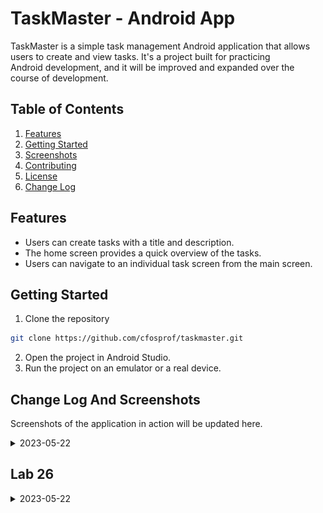 # TaskMaster - Android App

TaskMaster is a simple task management Android application that allows  
users to create and view tasks. It's a project built for practicing  
Android development, and it will be improved and expanded over the  
course of development.

## Table of Contents

1. [Features](#features)
2. [Getting Started](#getting-started)
3. [Screenshots](#screenshots)
4. [Contributing](#contributing)
5. [License](#license)
6. [Change Log](#change-log)

## Features

- Users can create tasks with a title and description.
- The home screen provides a quick overview of the tasks.
- Users can navigate to an individual task screen from the main screen.

## Getting Started

1. Clone the repository

```zsh
git clone https://github.com/cfosprof/taskmaster.git  
```

2. Open the project in Android Studio.
3. Run the project on an emulator or a real device.

## Change Log And Screenshots

Screenshots of the application in action will be updated here.

<details markdown="block">
  <summary>2023-05-22</summary>  <img src="screenshots/home.png" alt="Home Screen" width="300">### Lab 26

![Lab26](screenshots/lab26.png)

![Lab26](screenshots/lab26-2.png)

- Set up the Android project and GitHub repository.

- Built the home screen with a placeholder "my tasks" image and buttons  
  for navigation.

- Implemented the "Add a Task" screen, allowing users to input task  
  details and display a confirmation message upon submission.

- Implemented the "All Tasks" screen with a placeholder image and a back  
  button.

- Added a screenshot of the home screen to the project documentation.

- Wrote unit tests for the custom helper methods.





</details>



## Lab 26

<details markdown="block">
  <summary>2023-05-22</summary>  <img src="screenshots/home.png" alt="Home Screen" width="300">



## Task list

1. Build the Homepage
   - [x] Add a TextView to the top of the page and set its text to serve  
         as the heading of the homepage.
   - [x] Add an ImageView below the heading and set a placeholder image  to mock the “my tasks” view.
   - [x] Add two buttons at the bottom of the page. Label one button as  
         "Add Task" and the other as "All Tasks".


2. Create the Add a Task page
   - [x] In the layout file of this new activity, add EditText views for  
         users to input task title and task body.
   - [x] Add a Button view labeled as "Submit".
   - [x] In the activity's Java file, add a click listener to the  
         "Submit" button that will display a Toast message or a TextView  
         saying "Submitted!" when the button is clicked.


3. Create the All Tasks page
   - [x] Create a new activity for the "All Tasks" functionality.
   - [x] In the layout file of this activity, add an ImageView and set a  
         placeholder image.
   - [x] Add a Button view labeled as "Back". This button will navigate  
         back to the Homepage when clicked.


4. Documentation
   - [x] Create a new directory in your project root directory named  
         `screenshots`.
   - [x] Run  app on an emulator or real device, navigate to the  
         homepage, and take a screenshot.
   - [x] Save this screenshot in the `screenshots` directory.
   - [x] Add and commit this screenshot to Git repository, then  
         push the commit to GitHub.

### Actual assignment

Submission Instructions  
Work in your new taskmaster repo.  
Work on a non-master branch and make commits appropriately.  
Update your README with your changes for today and screenshot of your work.  
Create a pull request to your master branch with your work for this lab.  
Submit the link to that pull request on Canvas. Add a comment with the amount of time you spent on this assignment.  
Grading Rubric  
2 pts Android application with 3 basic pages  
2 pts Form that displays a message on the “add task” page  
1 pts Overall functionality, lack of bugs  
1 pts README with description, screenshots, and daily change log

Feature Tasks  
Homepage  
The main page should be built out to match the wireframe. In particular, it should have a heading at the top of the page, an image to mock the “my tasks” view, and buttons at the bottom of the page to allow going to the “add tasks” and “all tasks” page.

Add a Task  
On the “Add a Task” page, allow users to type in details about a new task, specifically a title and a body. When users click the “submit” button, show a “submitted!” label on the page.

All Tasks  
The all tasks page should just be an image with a back button; it needs no functionality.

Documentation  
Create a directory called screenshots in the root of your project. Take a screenshot of the homepage you’ve created. Use markdown to render the screenshot in your README.


Testing  
In a future lecture, we’ll talk about how to test Android UI using Espresso. For now, ensure that you’re writing good unit tests for anything unit-testable in your code.

### Resources

[Canvas Assignment](https://canvas.instructure.com/courses/6504881/assignments/36513376)


</details>
